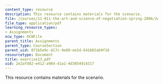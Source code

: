 ```yaml
---
content_type: resource
description: This resource contains materials for the scenario.
file: /courses/11-011-the-art-and-science-of-negotiation-spring-2006/2e2afd82e412a98dd1a14d3054914317_exercise13.pdf
file_type: application/pdf
learning_resource_types:
- Assignments
ocw_type: OCWFile
parent_title: Assignments
parent_type: CourseSection
parent_uid: 071b5e9c-d17c-9e09-ee5d-641665ab9f10
resourcetype: Document
title: exercise13.pdf
uid: 2e2afd82-e412-a98d-d1a1-4d3054914317
---
```

This resource contains materials for the scenario.

